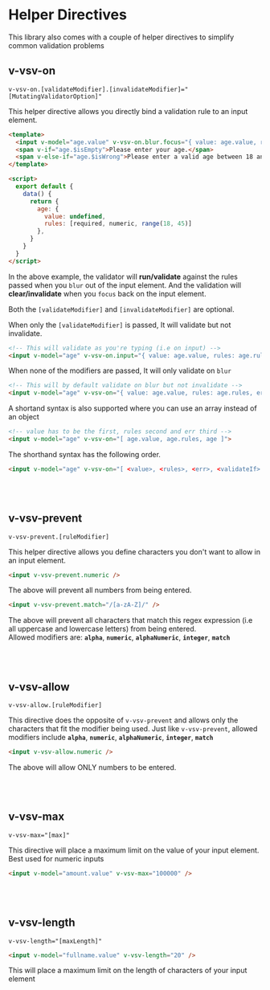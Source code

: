 # Helper Directives

This library also comes with a couple of helper directives to simplify common validation problems


## v-vsv-on 
`v-vsv-on.[validateModifier].[invalidateModifier]="[MutatingValidatorOption]"`

This helper directive allows you directly bind a validation rule to an input element.

```html
<template>
  <input v-model="age.value" v-vsv-on.blur.focus="{ value: age.value, rules: age.rules, err: age }">
  <span v-if="age.$isEmpty">Please enter your age.</span>
  <span v-else-if="age.$isWrong">Please enter a valid age between 18 and 45 years</span>
</template>

<script>
  export default {
    data() {
      return {
        age: { 
          value: undefined, 
          rules: [required, numeric, range(18, 45)] 
        },
      }
    }
  }
</script>
```
In the above example, the validator will **run/validate** against the rules passed when you `blur` out of the input element. And the validation will **clear/invalidate** when you `focus` back on the input element.

Both the `[validateModifier]` and `[invalidateModifier]` are optional. 

When only the `[validateModifier]` is passed, It will validate but not invalidate.
```html
<!-- This will validate as you're typing (i.e on input) -->
<input v-model="age" v-vsv-on.input="{ value: age.value, rules: age.rules, err: age }">
```

When none of the modifiers are passed, It will only validate on `blur`
```html
<!-- This will by default validate on blur but not invalidate -->
<input v-model="age" v-vsv-on="{ value: age.value, rules: age.rules, err: age }">
```

A shortand syntax is also supported where you can use an array instead of an object
```html
<!-- value has to be the first, rules second and err third -->
<input v-model="age" v-vsv-on="[ age.value, age.rules, age ]">
```
The shorthand syntax has the following order.
```html
<input v-model="age" v-vsv-on="[ <value>, <rules>, <err>, <validateIf> ]">
```

<br><br>

## v-vsv-prevent
`v-vsv-prevent.[ruleModifier]`

This helper directive allows you define characters you don't want to allow in an input element.

```html
<input v-vsv-prevent.numeric />
```
The above will prevent all numbers from being entered.

```html
<input v-vsv-prevent.match="/[a-zA-Z]/" />
```
The above will prevent all characters that match this regex expression (i.e all uppercase and lowercase letters) from being entered. \
Allowed modifiers are: **`alpha`**, **`numeric`**, **`alphaNumeric`**, **`integer`**, **`match`**

<br><br>

## v-vsv-allow
`v-vsv-allow.[ruleModifier]`

This directive does the opposite of `v-vsv-prevent` and allows only the characters that fit the modifier being used.
Just like `v-vsv-prevent`, allowed modifiers include **`alpha`**, **`numeric`**, **`alphaNumeric`**, **`integer`**, **`match`**

```html
<input v-vsv-allow.numeric />
```
The above will allow ONLY numbers to be entered.

<br><br>

## v-vsv-max
`v-vsv-max="[max]"`

This directive will place a maximum limit on the value of your input element. Best used for numeric inputs
```html
<input v-model="amount.value" v-vsv-max="100000" />
```

<br><br>

## v-vsv-length
`v-vsv-length="[maxLength]"`
```html
<input v-model="fullname.value" v-vsv-length="20" />
```
This will place a maximum limit on the length of characters of your input element
<br>
